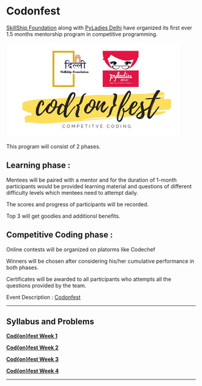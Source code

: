 # Codonfest

[SkillShip Foundation](https://skillshipfoundation.com/) along with [PyLadies Delhi](https://www.pyladies.com/) have organized its first ever 1.5 months mentorship program in competitive programming.

![IMG_20200322_154726](codonfest.jpg)

This program will consist of 2 phases.

## Learning phase :

Mentees will be paired with a mentor and for the duration of 1-month participants would be provided learning material and questions of different difficulty levels which mentees need to attempt daily.

The scores and progress of participants will be recorded.

Top 3 will get goodies and additionsl benefits.

## Competitive Coding phase :

Online contests will be organized on platorms like Codechef

Winners will be chosen after considering his/her cumulative performance in both phases.

Certificates will be awarded to all participants who attempts all the questions provided by the team.

Event Description : [Codonfest](https://skillshipfoundation.com/codonfest2020/)

***
## Syllabus and Problems

[**Cod{on}fest Week 1**](Week1.html)

[**Cod{on}fest Week 2**](Week2.html)

[**Cod{on}fest Week 3**](Week3.html)

[**Cod{on}fest Week 4**](Week4.html)

*** 




 

